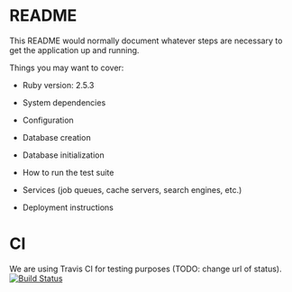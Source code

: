 # README

This README would normally document whatever steps are necessary to get the
application up and running.

Things you may want to cover:

* Ruby version: 2.5.3

* System dependencies

* Configuration

* Database creation

* Database initialization

* How to run the test suite

* Services (job queues, cache servers, search engines, etc.)

* Deployment instructions

# CI

We are using Travis CI for testing purposes (TODO: change url of status). 
[![Build Status](https://travis-ci.org/cesarRockMachine/first_app.svg?branch=master)](https://travis-ci.org/cesarRockMachine/first_app)
